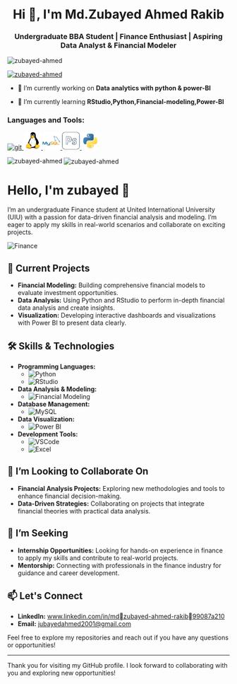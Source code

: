 <h1 align="center">Hi 👋, I'm Md.Zubayed Ahmed Rakib </h1>
<h3 align="center">Undergraduate BBA Student | Finance Enthusiast | Aspiring Data Analyst & Financial Modeler</h3>

<p align="left"> <img src="https://komarev.com/ghpvc/?username=zubayed-ahmed&label=Profile%20views&color=0e75b6&style=flat" alt="zubayed-ahmed" /> </p>

<p align="left"> <a href="https://github.com/ryo-ma/github-profile-trophy"><img src="https://github-profile-trophy.vercel.app/?username=zubayed-ahmed" alt="zubayed-ahmed" /></a> </p>

- 🔭 I’m currently working on **Data analytics with python & power-BI**

- 🌱 I’m currently learning **RStudio,Python,Financial-modeling,Power-BI**
<p align="left">
<h3 align="left">Languages and Tools:</h3>
<p align="left"> <a href="https://git-scm.com/" target="_blank" rel="noreferrer"> <img src="https://www.vectorlogo.zone/logos/git-scm/git-scm-icon.svg" alt="git" width="40" height="40"/> </a> <a href="https://www.linux.org/" target="_blank" rel="noreferrer"> <img src="https://raw.githubusercontent.com/devicons/devicon/master/icons/linux/linux-original.svg" alt="linux" width="40" height="40"/> </a> <a href="https://www.mysql.com/" target="_blank" rel="noreferrer"> <img src="https://raw.githubusercontent.com/devicons/devicon/master/icons/mysql/mysql-original-wordmark.svg" alt="mysql" width="40" height="40"/> </a> <a href="https://www.photoshop.com/en" target="_blank" rel="noreferrer"> <img src="https://raw.githubusercontent.com/devicons/devicon/master/icons/photoshop/photoshop-line.svg" alt="photoshop" width="40" height="40"/> </a> <a href="https://www.python.org" target="_blank" rel="noreferrer"> <img src="https://raw.githubusercontent.com/devicons/devicon/master/icons/python/python-original.svg" alt="python" width="40" height="40"/> </a> </p>

<p><img align="left" src="https://github-readme-stats.vercel.app/api/top-langs?username=zubayed-ahmed&show_icons=true&locale=en&layout=compact" alt="zubayed-ahmed" /></p>

<p>&nbsp;<img align="center" src="https://github-readme-stats.vercel.app/api?username=zubayed-ahmed&show_icons=true&locale=en" alt="zubayed-ahmed" /></p>

# Hello, I'm zubayed 👋

I’m an undergraduate Finance student at United International University (UIU) with a passion for data-driven financial analysis and modeling. I’m eager to apply my skills in real-world scenarios and collaborate on exciting projects.

![Finance](https://www.example.com/finance-image.jpg) <!-- Replace with an image relevant to finance -->

## 🚀 Current Projects

- **Financial Modeling:** Building comprehensive financial models to evaluate investment opportunities.
- **Data Analysis:** Using Python and RStudio to perform in-depth financial data analysis and create insights.
- **Visualization:** Developing interactive dashboards and visualizations with Power BI to present data clearly.

## 🛠 Skills & Technologies

- **Programming Languages:** 
  - ![Python](https://img.shields.io/badge/Python-3776AB?logo=python&logoColor=white)
  - ![RStudio](https://img.shields.io/badge/RStudio-75AADB?logo=r&logoColor=white)
- **Data Analysis & Modeling:** 
  - ![Financial Modeling](https://img.shields.io/badge/Financial_Modeling-000000?logo=excel&logoColor=white)
- **Database Management:** 
  - ![MySQL](https://img.shields.io/badge/MySQL-4479A1?logo=mysql&logoColor=white)
- **Data Visualization:** 
  - ![Power BI](https://img.shields.io/badge/Power_BI-F2C811?logo=powerbi&logoColor=black)
- **Development Tools:** 
  - ![VSCode](https://img.shields.io/badge/VSCode-007ACC?logo=visual-studio-code&logoColor=white)
  - ![Excel](https://img.shields.io/badge/Excel-217346?logo=microsoft-excel&logoColor=white)

## 🤝 I’m Looking to Collaborate On

- **Financial Analysis Projects:** Exploring new methodologies and tools to enhance financial decision-making.
- **Data-Driven Strategies:** Collaborating on projects that integrate financial theories with practical data analysis.

## 🌟 I’m Seeking

- **Internship Opportunities:** Looking for hands-on experience in finance to apply my skills and contribute to real-world projects.
- **Mentorship:** Connecting with professionals in the finance industry for guidance and career development.

## 📫 Let's Connect

- **LinkedIn:** www.linkedin.com/in/mdzubayed-ahmed-rakib99087a210
- **Email:** jubayedahmed2001@gmail.com

Feel free to explore my repositories and reach out if you have any questions or opportunities!

---

Thank you for visiting my GitHub profile. I look forward to collaborating with you and exploring new opportunities!


